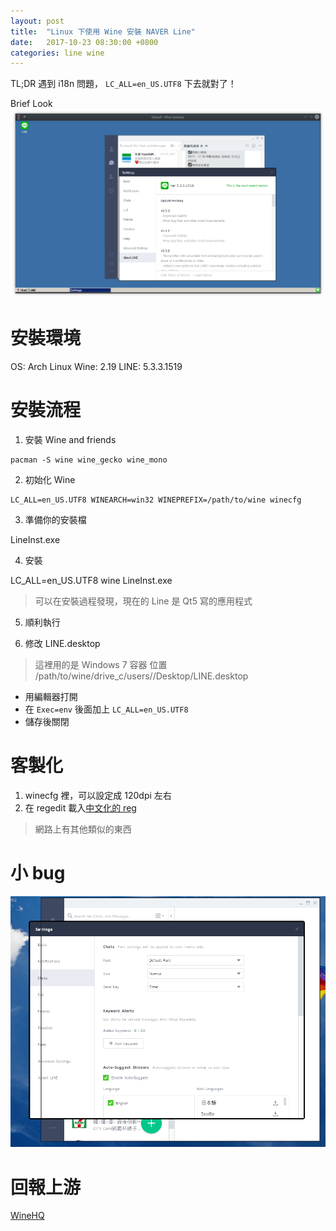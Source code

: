 ```yaml
---
layout: post
title:  "Linux 下使用 Wine 安裝 NAVER Line"
date:   2017-10-23 08:30:00 +0800
categories: line wine
---
```


TL;DR
  遇到 i18n 問題， `LC_ALL=en_US.UTF8` 下去就對了！

Brief Look
![wine-line.png](https://raw.githubusercontent.com/Brli/brli.github.io/master/_images/wine-line.png)

# 安裝環境

OS: Arch Linux
Wine: 2.19
LINE: 5.3.3.1519

# 安裝流程

1. 安裝 Wine and friends

```
pacman -S wine wine_gecko wine_mono
```

2. 初始化 Wine

```
LC_ALL=en_US.UTF8 WINEARCH=win32 WINEPREFIX=/path/to/wine winecfg
```

3. 準備你的安裝檔

LineInst.exe

4. 安裝

LC_ALL=en_US.UTF8 wine LineInst.exe

> 可以在安裝過程發現，現在的 Line 是 Qt5 寫的應用程式

5. 順利執行

6. 修改 LINE.desktop

> 這裡用的是 Windows 7 容器
> 位置 /path/to/wine/drive_c/users/<username>/Desktop/LINE.desktop

- 用編輯器打開
- 在 `Exec=env` 後面加上 `LC_ALL=en_US.UTF8`
- 儲存後關閉

# 客製化

1. winecfg 裡，可以設定成 120dpi 左右
2. 在 regedit 載入[中文化的 reg](https://gist.github.com/Brli/355f275a5967e82fa044470f6a85d2a0)
> 網路上有其他類似的東西

# 小 bug

![wine-line-bug.png](https://github.com/Brli/brli.github.io/blob/master/_images/wine-line-bug.png)

# 回報上游

[WineHQ](https://appdb.winehq.org/objectManager.php?sClass=version&iId=35664)
